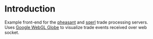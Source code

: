 # Introduction

Example front-end for the [pheasant](http://github.com/wrren/pheasant) and [sqerl](http://github.com/sqerl) trade processing servers. Uses [Google WebGL Globe](https://www.chromeexperiments.com/globe) to visualize trade events received over web socket.